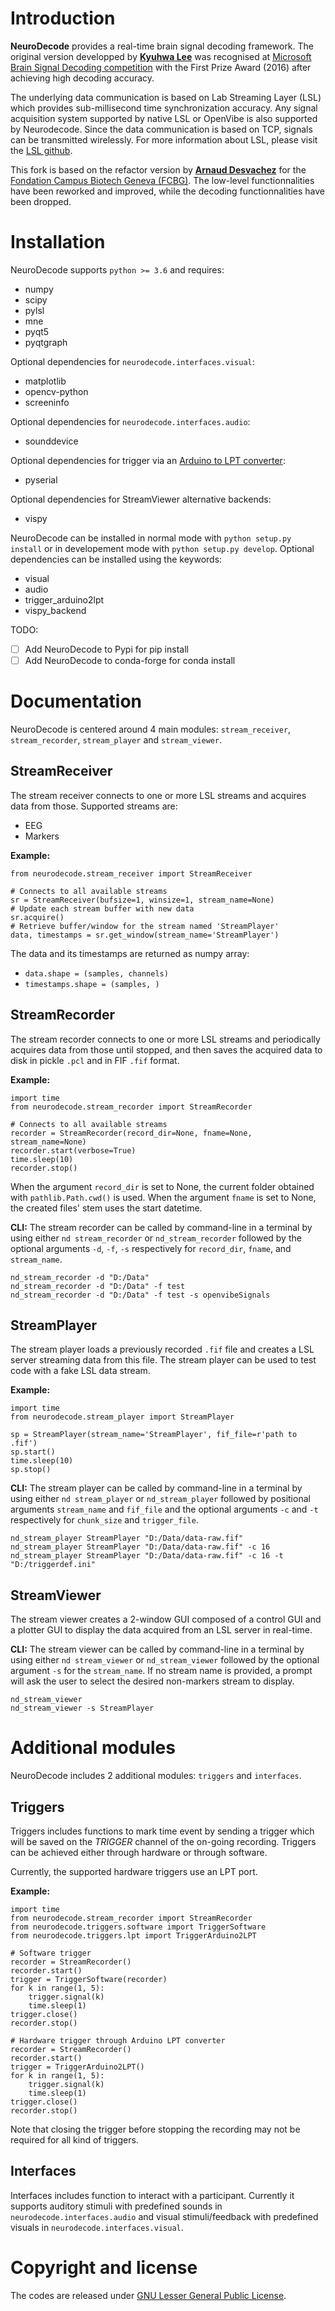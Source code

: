 
# Introduction

**NeuroDecode** provides a real-time brain signal decoding framework. The original version developped by [**Kyuhwa Lee**](https://github.com/dbdq) was recognised at [Microsoft Brain Signal Decoding competition](https://github.com/dbdq/microsoft_decoding) with the First Prize Award (2016) after achieving high decoding accuracy.

The underlying data communication is based on Lab Streaming Layer (LSL) which provides sub-millisecond time synchronization accuracy. Any signal acquisition system supported by native LSL or OpenVibe is also supported by Neurodecode. Since the data communication is based on TCP, signals can be transmitted wirelessly. For more information about LSL, please visit the [LSL github](https://github.com/sccn/labstreaminglayer).

This fork is based on the refactor version by [**Arnaud Desvachez**](https://github.com/dnastars) for the [Fondation Campus Biotech Geneva (FCBG)](https://github.com/fcbg-hnp). The low-level functionnalities have been reworked and improved, while the decoding functionnalities have been dropped.

# Installation
NeuroDecode supports `python >= 3.6` and requires:
- numpy
- scipy
- pylsl
- mne
- pyqt5
- pyqtgraph

Optional dependencies for `neurodecode.interfaces.visual`:
- matplotlib
- opencv-python
- screeninfo

Optional dependencies for `neurodecode.interfaces.audio`:
- sounddevice

Optional dependencies for trigger via an [Arduino to LPT converter](https://github.com/fcbg-hnp/arduino-trigger):
- pyserial

Optional dependencies for StreamViewer alternative backends:
- vispy

NeuroDecode can be installed in normal mode with `python setup.py install` or in developement mode with `python setup.py develop`. Optional dependencies can be installed using the keywords:
- visual
- audio
- trigger_arduino2lpt
- vispy_backend

TODO:
- [ ] Add NeuroDecode to Pypi for pip install
- [ ] Add NeuroDecode to conda-forge for conda install

# Documentation
NeuroDecode is centered around 4 main modules: `stream_receiver`, `stream_recorder`, `stream_player` and `stream_viewer`.

## StreamReceiver
The stream receiver connects to one or more LSL streams and acquires data from those. Supported streams are:
- EEG
- Markers

**Example:**
```
from neurodecode.stream_receiver import StreamReceiver

# Connects to all available streams
sr = StreamReceiver(bufsize=1, winsize=1, stream_name=None)
# Update each stream buffer with new data
sr.acquire()
# Retrieve buffer/window for the stream named 'StreamPlayer'
data, timestamps = sr.get_window(stream_name='StreamPlayer')
```
The data and its timestamps are returned as numpy array:
- `data.shape = (samples, channels)`
- `timestamps.shape = (samples, )`

## StreamRecorder
The stream recorder connects to one or more LSL streams and periodically acquires data from those until stopped, and then saves the acquired data to disk in pickle `.pcl` and in FIF `.fif` format.

**Example:**
```
import time
from neurodecode.stream_recorder import StreamRecorder

# Connects to all available streams
recorder = StreamRecorder(record_dir=None, fname=None, stream_name=None)
recorder.start(verbose=True)
time.sleep(10)
recorder.stop()
```
When the argument `record_dir` is set to None, the current folder obtained with `pathlib.Path.cwd()` is used.
When the argument `fname` is set to None, the created files' stem uses the start datetime.

**CLI:** The stream recorder can be called by command-line in a terminal by using either `nd stream_recorder` or `nd_stream_recorder` followed by the optional arguments `-d`, `-f`, `-s` respectively for `record_dir`, `fname`, and `stream_name`.
```
nd_stream_recorder -d "D:/Data"
nd_stream_recorder -d "D:/Data" -f test
nd_stream_recorder -d "D:/Data" -f test -s openvibeSignals
```
## StreamPlayer
The stream player loads a previously recorded `.fif` file and creates a LSL server streaming data from this file. The stream player can be used to test code with a fake LSL data stream.

**Example:**
```
import time
from neurodecode.stream_player import StreamPlayer

sp = StreamPlayer(stream_name='StreamPlayer', fif_file=r'path to .fif')
sp.start()
time.sleep(10)
sp.stop()
```
**CLI:**  The stream player can be called by command-line in a terminal by using either `nd stream_player` or `nd_stream_player` followed by positional arguments `stream_name` and `fif_file` and the optional arguments `-c` and `-t` respectively for `chunk_size` and `trigger_file`.
```
nd_stream_player StreamPlayer "D:/Data/data-raw.fif"
nd_stream_player StreamPlayer "D:/Data/data-raw.fif" -c 16
nd_stream_player StreamPlayer "D:/Data/data-raw.fif" -c 16 -t "D:/triggerdef.ini"
```
## StreamViewer
The stream viewer creates a 2-window GUI composed of a control GUI and a plotter GUI to display the data acquired from an LSL server in real-time.

**CLI:** The stream viewer can be called by command-line in a terminal by using either `nd stream_viewer` or `nd_stream_viewer` followed by the optional argument `-s` for the `stream_name`. If no stream name is provided, a prompt will ask the user to select the desired non-markers stream to display.
```
nd_stream_viewer
nd_stream_viewer -s StreamPlayer
```
# Additional modules
NeuroDecode includes 2 additional modules: `triggers` and `interfaces`.
## Triggers
Triggers includes functions to mark time event by sending a trigger which will be saved on the *TRIGGER* channel of the on-going recording. Triggers can be achieved either through hardware or through software.

Currently, the supported hardware triggers use an LPT port.

**Example:**
```
import time
from neurodecode.stream_recorder import StreamRecorder
from neurodecode.triggers.software import TriggerSoftware
from neurodecode.triggers.lpt import TriggerArduino2LPT

# Software trigger
recorder = StreamRecorder()
recorder.start()
trigger = TriggerSoftware(recorder)
for k in range(1, 5):
    trigger.signal(k)
    time.sleep(1)
trigger.close()
recorder.stop()

# Hardware trigger through Arduino LPT converter
recorder = StreamRecorder()
recorder.start()
trigger = TriggerArduino2LPT()
for k in range(1, 5):
    trigger.signal(k)
    time.sleep(1)
trigger.close()
recorder.stop()
```
Note that closing the trigger before stopping the recording may not be required for all kind of triggers.
## Interfaces
Interfaces includes function to interact with a participant. Currently it supports auditory stimuli with predefined sounds in `neurodecode.interfaces.audio` and visual stimuli/feedback with predefined visuals in `neurodecode.interfaces.visual`.
# Copyright and license
The codes are released under [GNU Lesser General Public License](https://www.gnu.org/licenses/old-licenses/lgpl-2.1.html).
